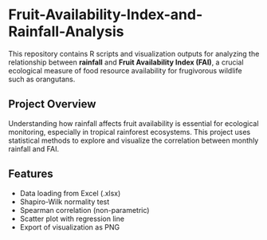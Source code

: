 # Fruit-Availability-Index-and-Rainfall-Analysis
This repository contains R scripts and visualization outputs for analyzing the relationship between **rainfall** and **Fruit Availability Index (FAI)**, a crucial ecological measure of food resource availability for frugivorous wildlife such as orangutans.
## Project Overview
Understanding how rainfall affects fruit availability is essential for ecological monitoring, especially in tropical rainforest ecosystems. This project uses statistical methods to explore and visualize the correlation between monthly rainfall and FAI.
## Features
- Data loading from Excel (.xlsx)
- Shapiro-Wilk normality test
- Spearman correlation (non-parametric)
- Scatter plot with regression line
- Export of visualization as PNG

